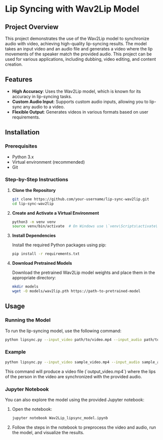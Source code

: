 
# Lip Syncing with Wav2Lip Model

## Project Overview

This project demonstrates the use of the Wav2Lip model to synchronize audio with video, achieving high-quality lip-syncing results. The model takes an input video and an audio file and generates a video where the lip movements of the speaker match the provided audio. This project can be used for various applications, including dubbing, video editing, and content creation.

## Features

- **High Accuracy**: Uses the Wav2Lip model, which is known for its accuracy in lip-syncing tasks.
- **Custom Audio Input**: Supports custom audio inputs, allowing you to lip-sync any audio to a video.
- **Flexible Output**: Generates videos in various formats based on user requirements.

## Installation

### Prerequisites

- Python 3.x
- Virtual environment (recommended)
- Git

### Step-by-Step Instructions

1. **Clone the Repository**

   ```bash
   git clone https://github.com/your-username/lip-sync-wav2lip.git
   cd lip-sync-wav2lip
   ```

2. **Create and Activate a Virtual Environment**

   ```bash
   python3 -m venv venv
   source venv/bin/activate  # On Windows use \`venv\Scripts\activate\`
   ```

3. **Install Dependencies**

   Install the required Python packages using pip:

   ```bash
   pip install -r requirements.txt
   ```

4. **Download Pretrained Models**

   Download the pretrained Wav2Lip model weights and place them in the appropriate directory:

   ```bash
   mkdir models
   wget -O models/wav2lip.pth https://path-to-pretrained-model
   ```

## Usage

### Running the Model

To run the lip-syncing model, use the following command:

```bash
python lipsync.py --input_video path/to/video.mp4 --input_audio path/to/audio.wav --output_video path/to/output.mp4
```

### Example

```bash
python lipsync.py --input_video sample_video.mp4 --input_audio sample_audio.wav --output_video output_video.mp4
```

This command will produce a video file (\`output_video.mp4\`) where the lips of the person in the video are synchronized with the provided audio.

### Jupyter Notebook

You can also explore the model using the provided Jupyter notebook:

1. Open the notebook:

   ```bash
   jupyter notebook Wav2Lip_lipsync_model.ipynb
   ```

2. Follow the steps in the notebook to preprocess the video and audio, run the model, and visualize the results.
